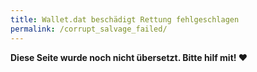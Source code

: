 ```yaml
---
title: Wallet.dat beschädigt Rettung fehlgeschlagen
permalink: /corrupt_salvage_failed/
---
```


**Diese Seite wurde noch nicht übersetzt. Bitte hilf mit! ❤**

